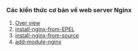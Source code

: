 ### Các kiến thức cơ bản về web server Nginx
1. [Over view](../Over-view.md)
2. [install-nginx-from-EPEL](../install-nginx-from-EPEL.md)
3. [install-nginx-from-source](../install-nginx-from-source.md)
4. [add-module-nginx](../add-module-nginx.md)

